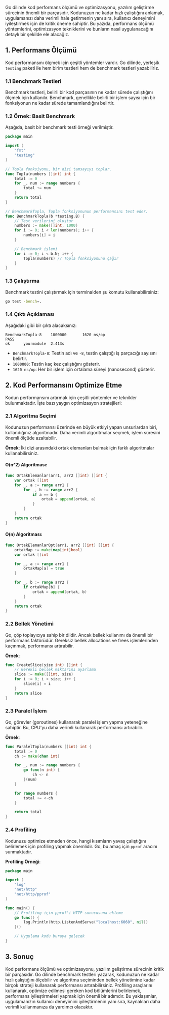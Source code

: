 Go dilinde kod performans ölçümü ve optimizasyonu, yazılım geliştirme sürecinin önemli bir parçasıdır. Kodunuzun ne kadar hızlı çalıştığını anlamak, uygulamanızı daha verimli hale getirmenin yanı sıra, kullanıcı deneyimini iyileştirmek için de kritik öneme sahiptir. Bu yazıda, performans ölçümü yöntemlerini, optimizasyon tekniklerini ve bunların nasıl uygulanacağını detaylı bir şekilde ele alacağız.

## 1. Performans Ölçümü

Kod performansını ölçmek için çeşitli yöntemler vardır. Go dilinde, yerleşik `testing` paketi ile hem birim testleri hem de benchmark testleri yazabiliriz.

### 1.1 Benchmark Testleri

Benchmark testleri, belirli bir kod parçasının ne kadar sürede çalıştığını ölçmek için kullanılır. Benchmark, genellikle belirli bir işlem sayısı için bir fonksiyonun ne kadar sürede tamamlandığını belirtir.

### 1.2 Örnek: Basit Benchmark

Aşağıda, basit bir benchmark testi örneği verilmiştir.

```go
package main

import (
	"fmt"
	"testing"
)

// Topla fonksiyonu, bir dizi tamsayıyı toplar.
func Topla(numbers []int) int {
	total := 0
	for _, num := range numbers {
		total += num
	}
	return total
}

// BenchmarkTopla, Topla fonksiyonunun performansını test eder.
func BenchmarkTopla(b *testing.B) {
	// Test verilerini oluştur
	numbers := make([]int, 1000)
	for i := 0; i < len(numbers); i++ {
		numbers[i] = i
	}

	// Benchmark işlemi
	for i := 0; i < b.N; i++ {
		Topla(numbers) // Topla fonksiyonunu çağır
	}
}
```

### 1.3 Çalıştırma

Benchmark testini çalıştırmak için terminalden şu komutu kullanabilirsiniz:

```bash
go test -bench=.
```

### 1.4 Çıktı Açıklaması

Aşağıdaki gibi bir çıktı alacaksınız:

```
BenchmarkTopla-8   	1000000	      1620 ns/op
PASS
ok  	yourmodule	2.413s
```

- `BenchmarkTopla-8`: Testin adı ve `-8`, testin çalıştığı iş parçacığı sayısını belirtir.
- `1000000`: Testin kaç kez çalıştığını gösterir.
- `1620 ns/op`: Her bir işlem için ortalama süreyi (nanosecond) gösterir.

## 2. Kod Performansını Optimize Etme

Kodun performansını artırmak için çeşitli yöntemler ve teknikler bulunmaktadır. İşte bazı yaygın optimizasyon stratejileri:

### 2.1 Algoritma Seçimi

Kodunuzun performansı üzerinde en büyük etkiyi yapan unsurlardan biri, kullandığınız algoritmadır. Daha verimli algoritmalar seçmek, işlem süresini önemli ölçüde azaltabilir.

**Örnek**: İki dizi arasındaki ortak elemanları bulmak için farklı algoritmalar kullanabilirsiniz.

#### O(n^2) Algoritması:

```go
func OrtakElemanlar(arr1, arr2 []int) []int {
	var ortak []int
	for _, a := range arr1 {
		for _, b := range arr2 {
			if a == b {
				ortak = append(ortak, a)
			}
		}
	}
	return ortak
}
```

#### O(n) Algoritması:

```go
func OrtakElemanlarOpt(arr1, arr2 []int) []int {
	ortakMap := make(map[int]bool)
	var ortak []int

	for _, a := range arr1 {
		ortakMap[a] = true
	}

	for _, b := range arr2 {
		if ortakMap[b] {
			ortak = append(ortak, b)
		}
	}
	return ortak
}
```

### 2.2 Bellek Yönetimi

Go, çöp toplayıcıya sahip bir dildir. Ancak bellek kullanımı da önemli bir performans faktörüdür. Gereksiz bellek allocations ve frees işlemlerinden kaçınmak, performansı artırabilir.

**Örnek**:

```go
func CreateSlice(size int) []int {
	// Gerekli bellek miktarını ayarlama
	slice := make([]int, size)
	for i := 0; i < size; i++ {
		slice[i] = i
	}
	return slice
}
```

### 2.3 Paralel İşlem

Go, görevler (goroutines) kullanarak paralel işlem yapma yeteneğine sahiptir. Bu, CPU'yu daha verimli kullanarak performansı artırabilir.

**Örnek**:

```go
func ParalelTopla(numbers []int) int {
	total := 0
	ch := make(chan int)

	for _, num := range numbers {
		go func(n int) {
			ch <- n
		}(num)
	}

	for range numbers {
		total += <-ch
	}

	return total
}
```

### 2.4 Profiling

Kodunuzu optimize etmeden önce, hangi kısımların yavaş çalıştığını belirlemek için profiling yapmak önemlidir. Go, bu amaç için `pprof` aracını sunmaktadır.

**Profiling Örneği**:

```go
package main

import (
	"log"
	"net/http"
	"net/http/pprof"
)

func main() {
	// Profiling için pprof'i HTTP sunucusuna ekleme
	go func() {
		log.Println(http.ListenAndServe("localhost:6060", nil))
	}()

	// Uygulama kodu buraya gelecek
}
```

## 3. Sonuç

Kod performans ölçümü ve optimizasyonu, yazılım geliştirme sürecinin kritik bir parçasıdır. Go dilinde benchmark testleri yazarak, kodunuzun ne kadar hızlı çalıştığını ölçebilir ve algoritma seçiminden bellek yönetimine kadar birçok strateji kullanarak performansı artırabilirsiniz. Profiling araçlarını kullanarak, optimize edilmesi gereken kod bölümlerini belirlemek, performans iyileştirmeleri yapmak için önemli bir adımdır. Bu yaklaşımlar, uygulamanızın kullanıcı deneyimini iyileştirmenin yanı sıra, kaynakları daha verimli kullanmanıza da yardımcı olacaktır.